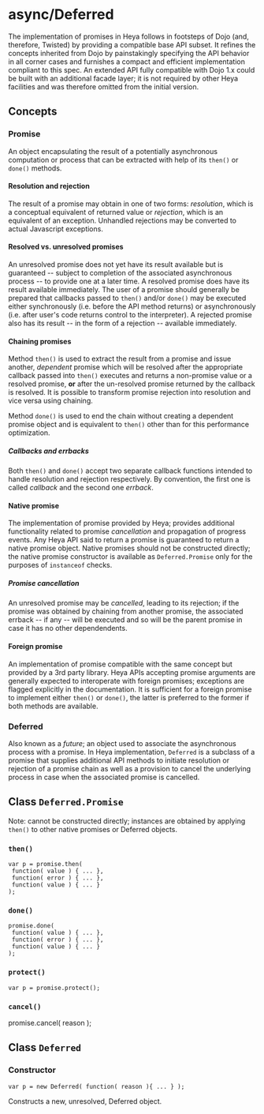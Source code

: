 # async/Deferred

The implementation of promises in Heya follows in footsteps of Dojo (and, therefore, Twisted) by providing
a compatible base API subset. It refines the concepts inherited from Dojo by painstakingly specifying the
API behavior in all corner cases and furnishes a compact and efficient implementation compliant to this spec.
An extended API fully compatible with Dojo 1.x could be built with an additional facade layer; it is not
required by other Heya facilities and was therefore omitted from the initial version.

## Concepts

### Promise

An object encapsulating the result of a potentially asynchronous computation or process that can be extracted 
with help of its ```then()``` or ```done()``` methods. 

#### Resolution and rejection

The result of a promise may obtain in one of two forms: *resolution*, which is a conceptual equivalent of returned
value or *rejection*, which is an equivalent of an exception. Unhandled rejections may be converted to actual
Javascript exceptions.

#### Resolved vs. unresolved promises

An unresolved promise does not yet have its result available but is guaranteed -- subject to completion of the
associated asynchronous process -- to provide one at a later time. A resolved promise does have its result available
immediately. The user of a promise should generally be prepared that callbacks passed to ```then()``` and/or ```done()``` 
may be executed either synchronously (i.e. before the API method returns) or asynchronously (i.e. after user's code 
returns control to the interpreter). A rejected promise also has its result -- in the form of a rejection -- available 
immediately.

#### Chaining promises

Method ```then()``` is used to extract the result from a promise and issue another, *dependent* promise which will be 
resolved after the appropriate callback passed into ```then()``` executes and returns a non-promise value or a resolved 
promise, **or** after the un-resolved promise returned by the callback is resolved. It is possible to transform promise 
rejection into resolution and vice versa using chaining. 

Method ```done()``` is used to end the chain without creating a dependent promise object and is equivalent to ```then()``` 
other than for this performance optimization.

##### Callbacks and errbacks

Both ```then()``` and ```done()``` accept two separate callback functions intended to handle resolution and rejection
respectively. By convention, the first one is called *callback* and the second one *errback*.

#### Native promise

The implementation of promise provided by Heya; provides additional functionality related to promise 
*cancellation* and propagation of progress events. Any Heya API said to return a promise is guaranteed to return 
a native promise object. Native promises should not be constructed directly; the native promise constructor is 
available as ```Deferred.Promise``` only for the purposes of ```instanceof``` checks.

##### Promise cancellation

An unresolved promise may be *cancelled*, leading to its rejection; if the promise was obtained by chaining from another
promise, the associated errback -- if any -- will be executed and so will be the parent promise in case it has no other
dependendents.

#### Foreign promise

An implementation of promise compatible with the same concept but provided by a 3rd party library. Heya APIs 
accepting promise arguments are generally expected to interoperate with foreign promises; exceptions are flagged
explicitly in the documentation. It is sufficient for a foreign promise to implement either ```then()``` or
```done()```, the latter is preferred to the former if both methods are available.

### Deferred

Also known as a *future*; an object used to associate the asynchronous process with a promise. In Heya implementation,
```Deferred``` is a subclass of a promise that supplies additional API methods to initiate resolution or rejection
of a promise chain as well as a provision to cancel the underlying process in case when the associated promise is 
cancelled.

## Class ```Deferred.Promise```

Note: cannot be constructed directly; instances are obtained by applying ```then()``` to other native promises or Deferred 
objects.

### ```then()```

```
var p = promise.then( 
 function( value ) { ... },
 function( error ) { ... },
 function( value ) { ... }
);
```

### ```done()```

```
promise.done( 
 function( value ) { ... },
 function( error ) { ... },
 function( value ) { ... }
);
```

### ```protect()```

```
var p = promise.protect();
```

### ```cancel()```

promise.cancel( reason );

## Class ```Deferred```

### Constructor

```
var p = new Deferred( function( reason ){ ... } );
```

Constructs a new, unresolved, Deferred object.


